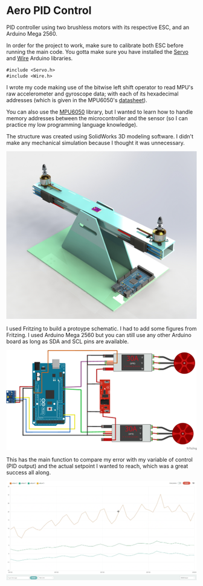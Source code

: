 # Aero PID Control

PID controller using two brushless motors with its respective ESC, and an Arduino Mega 2560.

In order for the project to work, make sure to calibrate both ESC before running the main code. You gotta make sure you have installed the [Servo](https://www.arduino.cc/reference/en/libraries/servo/) and [Wire](https://www.arduino.cc/reference/en/language/functions/communication/wire/) Arduino libraries.
    
    #include <Servo.h>
    #include <Wire.h>

I wrote my code making use of the bitwise left shift operator to read MPU's raw accelerometer and gyroscope data; with each of its hexadecimal addresses (which is given in the MPU6050's [datasheet](https://invensense.tdk.com/wp-content/uploads/2015/02/MPU-6000-Register-Map1.pdf)). 

You can also use the [MPU6050](https://www.arduino.cc/reference/en/libraries/mpu6050/) library, but I wanted to learn how to handle memory addresses between the microcontroller and the sensor (so I can practice my low programming language knowledge).

The structure was created using SolidWorks 3D modeling software. I didn't make any mechanical simulation because I thought it was unnecessary.

![structure](img/render.png)

I used Fritzing to build a protoype schematic. I had to add some figures from Fritzing. I used Arduino Mega 2560 but you can still use any other Arduino board as long as SDA and SCL pins are available.

![schematic](img/schematic.png)

This has the main function to compare my error with my variable of control (PID output) and the actual setpoint I wanted to reach, which was a great success all along.

![plot](img/plot.png)
